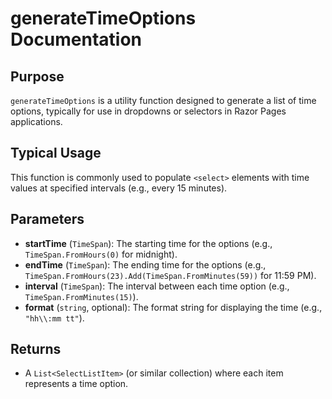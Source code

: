 # generateTimeOptions Documentation

## Purpose
`generateTimeOptions` is a utility function designed to generate a list of time options, typically for use in dropdowns or selectors in Razor Pages applications.

## Typical Usage
This function is commonly used to populate `<select>` elements with time values at specified intervals (e.g., every 15 minutes).

## Parameters
- **startTime** (`TimeSpan`): The starting time for the options (e.g., `TimeSpan.FromHours(0)` for midnight).
- **endTime** (`TimeSpan`): The ending time for the options (e.g., `TimeSpan.FromHours(23).Add(TimeSpan.FromMinutes(59))` for 11:59 PM).
- **interval** (`TimeSpan`): The interval between each time option (e.g., `TimeSpan.FromMinutes(15)`).
- **format** (`string`, optional): The format string for displaying the time (e.g., `"hh\\:mm tt"`).

## Returns
- A `List<SelectListItem>` (or similar collection) where each item represents a time option.

